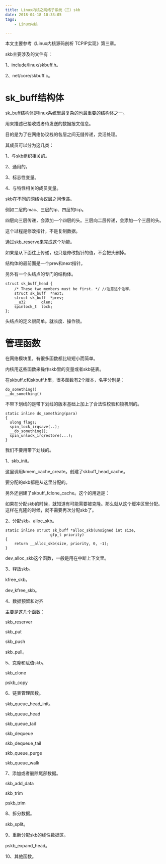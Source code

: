 ```yaml
---
title: Linux内核之网络子系统（三）skb
date: 2018-04-18 10:33:05
tags:
	- Linux内核

---
```




本文主要参考《Linux内核源码剖析 TCPIP实现》第三章。

skb主要涉及的文件有：

1、include/linux/skbuff.h。

2、net/core/skbuff.c。



# sk_buff结构体

sk_buff结构体是linux系统里最复杂的也最重要的结构体之一。

用来描述已接收或者待发送的数据报文信息。

目的是为了在网络协议栈的各层之间无缝传递，灵活处理。

其成员可以分为这几类：

1、与skb组织相关的。

2、通用的。

3、标志性变量。

4、与特性相关的成员变量。

skb在不同的网络协议层之间传递。

例如二层的mac、三层的ip、四层的tcp。

四层向三层传递，会添加一个四层的头。三层向二层传递，会添加一个三层的头。

这个过程是修改指针，不是复制数据。

通过skb_reserve来完成这个功能。

如果是从下面往上传递，也只是修改指针的值，不会把头删掉。



结构体的最前面是一个prev和next指针。

另外有一个头结点的专门的结构体。

```
struct sk_buff_head {
	/* These two members must be first. */ //注意这个注释，
	struct sk_buff	*next;
	struct sk_buff	*prev;
	__u32		qlen;
	spinlock_t	lock;
};
```

头结点的定义很简单。就长度、操作锁。

# 管理函数

在网络模块里，有很多函数都比较短小而简单。

内核用这些函数来操作skb里的变量或者skb链表。

在skbuff.c和skbuff.h里，很多函数有2个版本，名字分别是：

```
do_something()
__do_something()
```

不带下划线的是带下划线的版本基础上加上了合法性校验和锁机制的。

```
static inline do_something(para)
{
  ulong flags;
  spin_lock_irqsave(..);
  __do_something();
  spin_unlock_irqrestore(...);
}
```

我们不要用带下划线的。

1、skb_init。

这里调用kmem_cache_create。创建了skbuff_head_cache。

要分配的skb都是从这里分配的。

另外还创建了skbuff_fclone_cache。这个的用途是：

如果在分配skb的时候，就知道有可能需要被克隆。那么就从这个缓冲区里分配。这样在克隆的时候，就不需要再次分配skb了。

2、分配skb。alloc_skb。

```
static inline struct sk_buff *alloc_skb(unsigned int size,
					gfp_t priority)
{
	return __alloc_skb(size, priority, 0, -1);
}
```

dev_alloc_skb这个函数，一般是用在中断上下文里。

3、释放skb。

kfree_skb。

dev_kfree_skb。

4、数据预留和对齐

主要是这几个函数：

skb_reserver

skb_put

skb_push

skb_pull。

5、克隆和赋值skb。

skb_clone

pskb_copy

6、链表管理函数。

skb_queue_head_init。

skb_queue_head

skb_queue_tail

skb_dequeue

skb_dequeue_tail

skb_queue_purge

skb_queue_walk

7、添加或者删除尾部数据。

skb_add_data

skb_trim

pskb_trim

8、拆分数据。

skb_split。

9、重新分配skb的线性数据区。

pskb_expand_head。

10、其他函数。

